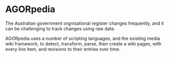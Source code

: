 # AGORpedia
The Australian government orgnisational register changes frequently, and it can be challenging to track changes using raw data.

AGORpedia uses a number of scripting languages, and the existing media wiki framework, to detect, transform, parse, then create a wiki pages, with every line item, and revisions to their entries over time.

